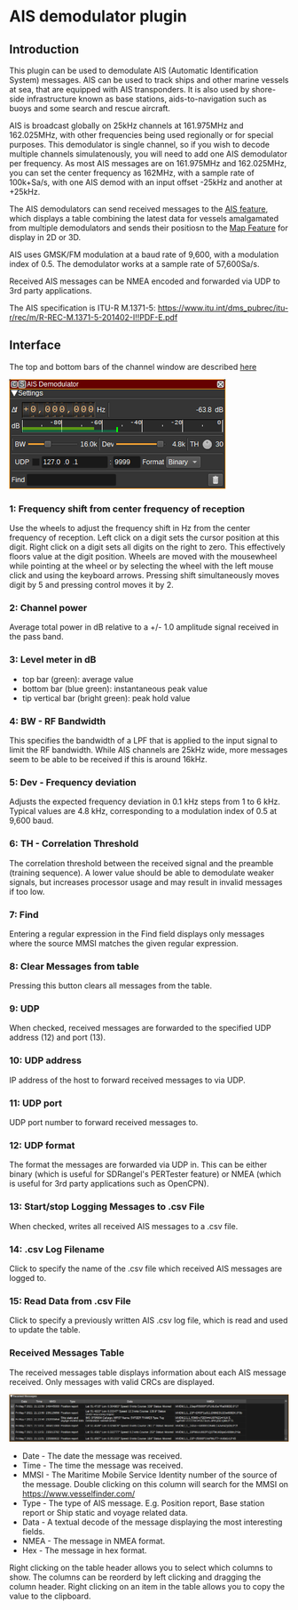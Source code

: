<h1>AIS demodulator plugin</h1>

<h2>Introduction</h2>

This plugin can be used to demodulate AIS (Automatic Identification System) messages. AIS can be used to track ships and other marine vessels at sea, that are equipped with AIS transponders. It is also used by shore-side infrastructure known as base stations, aids-to-navigation such as buoys and some search and rescue aircraft.

AIS is broadcast globally on 25kHz channels at 161.975MHz and 162.025MHz, with other frequencies being used regionally or for special purposes. This demodulator is single channel, so if you wish to decode multiple channels simulatenously, you will need to add one AIS demodulator per frequency. As most AIS messages are on 161.975MHz and 162.025MHz, you can set the center frequency as 162MHz, with a sample rate of 100k+Sa/s, with one AIS demod with an input offset -25kHz and another at +25kHz.

The AIS demodulators can send received messages to the [AIS feature](../../feature/ais/readme.md), which displays a table combining the latest data for vessels amalgamated from multiple demodulators and sends their positiosn to the [Map Feature](../../feature/map/readme.ais) for display in 2D or 3D.

AIS uses GMSK/FM modulation at a baud rate of 9,600, with a modulation index of 0.5. The demodulator works at a sample rate of 57,600Sa/s.

Received AIS messages can be NMEA encoded and forwarded via UDP to 3rd party applications.

The AIS specification is ITU-R M.1371-5: https://www.itu.int/dms_pubrec/itu-r/rec/m/R-REC-M.1371-5-201402-I!!PDF-E.pdf

<h2>Interface</h2>

The top and bottom bars of the channel window are described [here](../../../sdrgui/channel/readme.md)

![AIS Demodulator plugin GUI](../../../doc/img/AISDemod_plugin.png)

<h3>1: Frequency shift from center frequency of reception</h3>

Use the wheels to adjust the frequency shift in Hz from the center frequency of reception. Left click on a digit sets the cursor position at this digit. Right click on a digit sets all digits on the right to zero. This effectively floors value at the digit position. Wheels are moved with the mousewheel while pointing at the wheel or by selecting the wheel with the left mouse click and using the keyboard arrows. Pressing shift simultaneously moves digit by 5 and pressing control moves it by 2.

<h3>2: Channel power</h3>

Average total power in dB relative to a +/- 1.0 amplitude signal received in the pass band.

<h3>3: Level meter in dB</h3>

  - top bar (green): average value
  - bottom bar (blue green): instantaneous peak value
  - tip vertical bar (bright green): peak hold value

<h3>4: BW - RF Bandwidth</h3>

This specifies the bandwidth of a LPF that is applied to the input signal to limit the RF bandwidth. While AIS channels are 25kHz wide, more messages seem to be able to be received if this is around 16kHz.

<h3>5: Dev - Frequency deviation</h3>

Adjusts the expected frequency deviation in 0.1 kHz steps from 1 to 6 kHz. Typical values are 4.8 kHz, corresponding to a modulation index of 0.5 at 9,600 baud.

<h3>6: TH - Correlation Threshold</h3>

The correlation threshold between the received signal and the preamble (training sequence). A lower value should be able to demodulate weaker signals, but increases processor usage and may result in invalid messages if too low.

<h3>7: Find</h3>

Entering a regular expression in the Find field displays only messages where the source MMSI matches the given regular expression.

<h3>8: Clear Messages from table</h3>

Pressing this button clears all messages from the table.

<h3>9: UDP</h3>

When checked, received messages are forwarded to the specified UDP address (12) and port (13).

<h3>10: UDP address</h3>

IP address of the host to forward received messages to via UDP.

<h3>11: UDP port</h3>

UDP port number to forward received messages to.

<h3>12: UDP format</h3>

The format the messages are forwarded via UDP in. This can be either binary (which is useful for SDRangel's PERTester feature) or NMEA (which is useful for 3rd party applications such as OpenCPN).

<h3>13: Start/stop Logging Messages to .csv File</h3>

When checked, writes all received AIS messages to a .csv file.

<h3>14: .csv Log Filename</h3>

Click to specify the name of the .csv file which received AIS messages are logged to.

<h3>15: Read Data from .csv File</h3>

Click to specify a previously written AIS .csv log file, which is read and used to update the table.

<h3>Received Messages Table</h3>

The received messages table displays information about each AIS message received. Only messages with valid CRCs are displayed.

![AIS Demodulator plugin GUI](../../../doc/img/AISDemod_plugin_messages.png)

* Date - The date the message was received.
* Time - The time the message was received.
* MMSI - The Maritime Mobile Service Identity number of the source of the message. Double clicking on this column will search for the MMSI on https://www.vesselfinder.com/
* Type - The type of AIS message. E.g. Position report, Base station report or Ship static and voyage related data.
* Data - A textual decode of the message displaying the most interesting fields.
* NMEA - The message in NMEA format.
* Hex - The message in hex format.

Right clicking on the table header allows you to select which columns to show. The columns can be reorderd by left clicking and dragging the column header. Right clicking on an item in the table allows you to copy the value to the clipboard.

